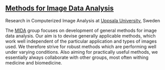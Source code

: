 ## [Methods for Image Data Analysis](http://www.it.uu.se/research/visual_information_and_interaction/research/mida)

Research in Computerized Image Analysis at [Uppsala University](https://www.uu.se/en), Sweden

The [MIDA](http://www.it.uu.se/research/visual_information_and_interaction/research/mida) group focuses on development of general methods for image data analysis. Our aim is to devise generally applicable methods, which work well independent of the particular application and types of images used. We therefore strive for robust methods which are performing well under varying conditions. Also aiming for practically useful methods, we essentially always collaborate with other groups, most often withing medicine and biomedicine.
